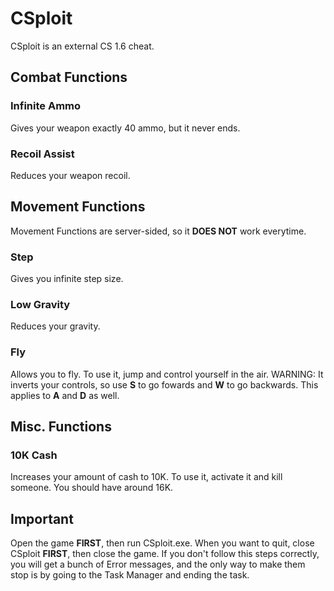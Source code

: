 # CSploit
CSploit is an external CS 1.6 cheat.

## Combat Functions
### Infinite Ammo
Gives your weapon exactly 40 ammo, but it never ends.
### Recoil Assist
Reduces your weapon recoil.

## Movement Functions
Movement Functions are server-sided, so it **DOES NOT** work everytime.
### Step
Gives you infinite step size.
### Low Gravity
Reduces your gravity.
### Fly 
Allows you to fly. To use it, jump and control yourself in the air. WARNING: It inverts your controls, so use **S** to go fowards and **W** to go backwards. This applies to **A** and **D** as well.

## Misc. Functions
### 10K Cash
Increases your amount of cash to 10K. To use it, activate it and kill someone. You should have around 16K.

## Important
Open the game **FIRST**, then run CSploit.exe. When you want to quit, close CSploit **FIRST**, then close the game. If you don't follow this steps correctly, you will get a bunch of Error messages, and the only way to make them stop is by going to the Task Manager and ending the task.
